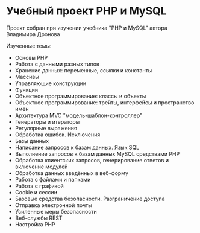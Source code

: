 <h1>Учебный проект PHP и MySQL</h1>
<p>Проект собран при изучении учебника "PHP и MySQL" автора Владимира Дронова</p>
<p>Изученные темы:</p>
<ul>
  <li>Основы PHP</li>
  <li>Работа с данными разных типов</li>
  <li>Хранение данных: переменные, ссылки и константы</li>
  <li>Массивы</li>
  <li>Управляющие конструкции</li>
  <li>Функции</li>
  <li>Объектное программирование: классы и объекты</li>
  <li>Объектное программирование: трейты, интерфейсы и пространство имён</li>
  <li>Архитектура MVC "модель-шаблон-контроллер"</li>
  <li>Генераторы и итераторы</li>
  <li>Регулярные выражения</li>
  <li>Обработка ошибок. Исключения</li>
  <li>Базы данных</li>
  <li>Написание запросов к базам данных. Язык SQL</li>
  <li>Выполнение запросов к базам данных MySQL средствами PHP</li>
  <li>Обработка клиентских запросов, генерирование ответов и включение модулей</li>
  <li>Обработка данных введённых в веб-форму</li>
  <li>Работа с файлами и папками</li>
  <li>Работа с графикой</li>
  <li>Cookie и сессии</li>
  <li>Базовые средства безопасности. Разграничение доступа</li>
  <li>Отправка электронной почты</li>
  <li>Усиленные меры безопасности</li>
  <li>Веб-службы REST</li>
  <li>Настройка PHP</li>
</ul>
